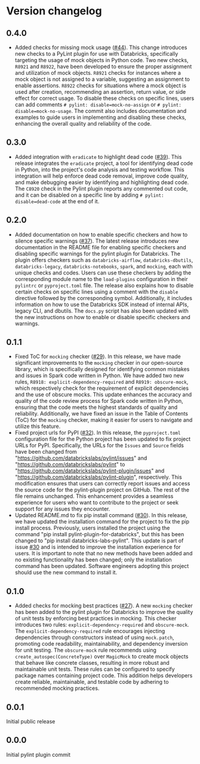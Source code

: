 # Version changelog

## 0.4.0

* Added checks for missing mock usage ([#44](https://github.com/databrickslabs/pylint-plugin/issues/44)). This change introduces new checks to a PyLint plugin for use with Databricks, specifically targeting the usage of mock objects in Python code. Two new checks, `R8921` and `R8922`, have been developed to ensure the proper assignment and utilization of mock objects. `R8921` checks for instances where a mock object is not assigned to a variable, suggesting an assignment to enable assertions. `R8922` checks for situations where a mock object is used after creation, recommending an assertion, return value, or side effect for correct usage. To disable these checks on specific lines, users can add comments `# pylint: disable=mock-no-assign` or `# pylint: disable=mock-no-usage`. The commit also includes documentation and examples to guide users in implementing and disabling these checks, enhancing the overall quality and reliability of the code.


## 0.3.0

* Added integration with `eradicate` to highlight dead code ([#39](https://github.com/databrickslabs/pylint-plugin/issues/39)). This release integrates the `eradicate` project, a tool for identifying dead code in Python, into the project's code analysis and testing workflow. This integration will help enforce dead code removal, improve code quality, and make debugging easier by identifying and highlighting dead code. The `C8920` check in the Pylint plugin reports any commented out code, and it can be disabled on a specific line by adding `# pylint: disable=dead-code` at the end of it.


## 0.2.0

* Added documentation on how to enable specific checkers and how to silence specific warnings ([#37](https://github.com/databrickslabs/pylint-plugin/issues/37)). The latest release introduces new documentation in the README file for enabling specific checkers and disabling specific warnings for the pylint plugin for Databricks. The plugin offers checkers such as `databricks-airflow`, `databricks-dbutils`, `databricks-legacy`, `databricks-notebooks`, `spark`, and `mocking`, each with unique checks and codes. Users can use these checkers by adding the corresponding module name to the `load-plugins` configuration in their `pylintrc` or `pyproject.toml` file. The release also explains how to disable certain checks on specific lines using a comment with the `disable` directive followed by the corresponding symbol. Additionally, it includes information on how to use the Databricks SDK instead of internal APIs, legacy CLI, and dbutils. The `docs.py` script has also been updated with the new instructions on how to enable or disable specific checkers and warnings.


## 0.1.1

* Fixed ToC for `mocking` checker ([#29](https://github.com/databrickslabs/pylint-plugin/issues/29)). In this release, we have made significant improvements to the `mocking` checker in our open-source library, which is specifically designed for identifying common mistakes and issues in Spark code written in Python. We have added two new rules, `R8918: explicit-dependency-required` and `R8919: obscure-mock`, which respectively check for the requirement of explicit dependencies and the use of obscure mocks. This update enhances the accuracy and quality of the code review process for Spark code written in Python, ensuring that the code meets the highest standards of quality and reliability. Additionally, we have fixed an issue in the Table of Contents (ToC) for the `mocking` checker, making it easier for users to navigate and utilize this feature.
* Fixed project urls for PyPI ([#32](https://github.com/databrickslabs/pylint-plugin/issues/32)). In this release, the `pyproject.toml` configuration file for the Python project has been updated to fix project URLs for PyPI. Specifically, the URLs for the `Issues` and `Source` fields have been changed from "<https://github.com/databrickslabs/pylint/issues>" and "<https://github.com/databrickslabs/pylint>" to "<https://github.com/databrickslabs/pylint-plugin/issues>" and "<https://github.com/databrickslabs/pylint-plugin>", respectively. This modification ensures that users can correctly report issues and access the source code for the pylint-plugin project on GitHub. The rest of the file remains unchanged. This enhancement provides a seamless experience for users who want to contribute to the project or seek support for any issues they encounter.
* Updated README.md to fix pip install command ([#30](https://github.com/databrickslabs/pylint-plugin/issues/30)). In this release, we have updated the installation command for the project to fix the pip install process. Previously, users installed the project using the command "pip install pylint-plugin-for-databricks", but this has been changed to "pip install databricks-labs-pylint". This update is part of issue [#30](https://github.com/databrickslabs/pylint-plugin/issues/30) and is intended to improve the installation experience for users. It is important to note that no new methods have been added and no existing functionality has been changed; only the installation command has been updated. Software engineers adopting this project should use the new command to install it.


## 0.1.0

* Added checks for mocking best practices ([#27](https://github.com/databrickslabs/pylint-plugin/issues/27)). A new `mocking` checker has been added to the pylint plugin for Databricks to improve the quality of unit tests by enforcing best practices in mocking. This checker introduces two rules: `explicit-dependency-required` and `obscure-mock`. The `explicit-dependency-required` rule encourages injecting dependencies through constructors instead of using `mock.patch`, promoting code readability, maintainability, and dependency inversion for unit testing. The `obscure-mock` rule recommends using `create_autospec(ConcreteType)` over `MagicMock` to create mock objects that behave like concrete classes, resulting in more robust and maintainable unit tests. These rules can be configured to specify package names containing project code. This addition helps developers create reliable, maintainable, and testable code by adhering to recommended mocking practices.


## 0.0.1

Initial public release

## 0.0.0

Initial pylint plugin commit
